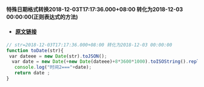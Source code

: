 #### 特殊日期格式转换2018-12-03T17:17:36.000+08:00 转化为2018-12-03 00:00:00\(正则表达式的方法\)

* #### [**原文链接**](https://blog.csdn.net/u012967454/article/details/84789206)

```js
// str=2018-12-03T17:17:36.000+08:00 转化为2018-12-03 00:00:00
function toDate(str){
 var dateee = new Date(str).toJSON();
  var date = new Date(+new Date(dateee)+8*3600*1000).toISOString().replace(/T/g,' ').replace(/\.[\d]{3}Z/,'')  
   console.log("时间2==="+date);
   return date ;
}
```



